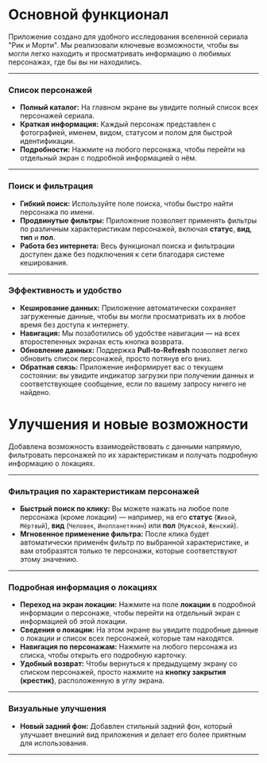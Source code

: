 # Основной функционал

Приложение создано для удобного исследования вселенной сериала "Рик и Морти". Мы реализовали ключевые возможности, чтобы вы могли легко находить и просматривать информацию о любимых персонажах, где бы вы ни находились.

---

### Список персонажей

* **Полный каталог:** На главном экране вы увидите полный список всех персонажей сериала.
* **Краткая информация:** Каждый персонаж представлен с фотографией, именем, видом, статусом и полом для быстрой идентификации.
* **Подробности:** Нажмите на любого персонажа, чтобы перейти на отдельный экран с подробной информацией о нём.

---

### Поиск и фильтрация

* **Гибкий поиск:** Используйте поле поиска, чтобы быстро найти персонажа по имени.
* **Продвинутые фильтры:** Приложение позволяет применять фильтры по различным характеристикам персонажей, включая **статус**, **вид**, **тип** и **пол**.
* **Работа без интернета:** Весь функционал поиска и фильтрации доступен даже без подключения к сети благодаря системе кеширования.

---

### Эффективность и удобство

* **Кеширование данных:** Приложение автоматически сохраняет загруженные данные, чтобы вы могли просматривать их в любое время без доступа к интернету.
* **Навигация:** Мы позаботились об удобстве навигации — на всех второстепенных экранах есть кнопка возврата.
* **Обновление данных:** Поддержка **Pull-to-Refresh** позволяет легко обновить список персонажей, просто потянув его вниз.
* **Обратная связь:** Приложение информирует вас о текущем состоянии: вы увидите индикатор загрузки при получении данных и соответствующее сообщение, если по вашему запросу ничего не найдено.


# Улучшения и новые возможности

Добавлена возможность взаимодействовать с данными напрямую, фильтровать персонажей по их характеристикам и получать подробную информацию о локациях.

---

### Фильтрация по характеристикам персонажей

* **Быстрый поиск по клику:** Вы можете нажать на любое поле персонажа (кроме локации) — например, на его **статус** (`Живой`, `Мёртвый`), **вид** (`Человек`, `Инопланетянин`) или **пол** (`Мужской`, `Женский`).
* **Мгновенное применение фильтра:** После клика будет автоматически применён фильтр по выбранной характеристике, и вам отобразятся только те персонажи, которые соответствуют этому значению.

---

### Подробная информация о локациях

* **Переход на экран локации:** Нажмите на поле **локации** в подробной информации о персонаже, чтобы перейти на отдельный экран с информацией об этой локации.
* **Сведения о локации:** На этом экране вы увидите подробные данные о локации и список всех персонажей, которые там находятся.
* **Навигация по персонажам:** Нажмите на любого персонажа из списка, чтобы открыть его подробную карточку.
* **Удобный возврат:** Чтобы вернуться к предыдущему экрану со списком персонажей, просто нажмите на **кнопку закрытия (крестик)**, расположенную в углу экрана.

---

### Визуальные улучшения

* **Новый задний фон:** Добавлен стильный задний фон, который улучшает внешний вид приложения и делает его более приятным для использования.

---
